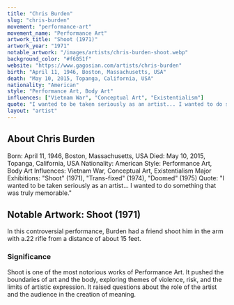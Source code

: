 ```yaml
---
title: "Chris Burden"
slug: "chris-burden"
movement: "performance-art"
movement_name: "Performance Art"
artwork_title: "Shoot (1971)"
artwork_year: "1971"
notable_artwork: "/images/artists/chris-burden-shoot.webp"
background_color: "#f6851f"
website: "https://www.gagosian.com/artists/chris-burden"
birth: "April 11, 1946, Boston, Massachusetts, USA"
death: "May 10, 2015, Topanga, California, USA"
nationality: "American"
style: "Performance Art, Body Art"
influences: ["Vietnam War", "Conceptual Art", "Existentialism"]
quote: "I wanted to be taken seriously as an artist... I wanted to do something that was truly memorable."
layout: "artist"
---
```


## About Chris Burden

Born: April 11, 1946, Boston, Massachusetts, USA Died: May 10, 2015, Topanga, California, USA Nationality: American Style: Performance Art, Body Art Influences: Vietnam War, Conceptual Art, Existentialism Major Exhibitions: "Shoot" (1971), "Trans-fixed" (1974), "Doomed" (1975) Quote: "I wanted to be taken seriously as an artist... I wanted to do something that was truly memorable."

## Notable Artwork: Shoot (1971)

In this controversial performance, Burden had a friend shoot him in the arm with a.22 rifle from a distance of about 15 feet.

### Significance

Shoot is one of the most notorious works of Performance Art. It pushed the boundaries of art and the body, exploring themes of violence, risk, and the limits of artistic expression. It raised questions about the role of the artist and the audience in the creation of meaning.
